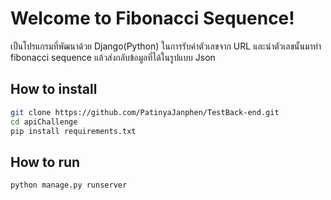 # Welcome to Fibonacci Sequence!

เป็นโปรแกรมที่พัฒนาด้วย Django(Python) ในการรับค่าตัวเลขจาก URL และนำตัวเลขนั้นมาทำ fibonacci sequence แล้วส่งกลับข้อมูลที่ได้ในรูปแบบ Json
 

## How to install

``` bash
git clone https://github.com/PatinyaJanphen/TestBack-end.git
cd apiChallenge
pip install requirements.txt
```

## How to run
``` bash
python manage.py runserver
```
